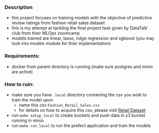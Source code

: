### Description
- this project focuses on training models with the objective of predictive review ratings from fashion retail sales dataset
- this is my attempt at tackling the final project task given by DataTalk' club from their MLOps zoomcamp
- models trained are linear, lasso, ridge regression and xgboost (you may look into models module for thier implementation)

### Requirements:
- docker from parent directory is running (make sure postgres and minio are active)

### How to ruin:
- make sure you have `.local` directory containing the csv you wish to train the model upon
    - name this csv `Fashion_Retail_Sales.csv`
    - for details on how to acquire this csv, please visit [Retail Dataset](https://www.kaggle.com/datasets/atharvasoundankar/fashion-retail-sales/code)
- run `make setup_local` to create buckets and push data in s3 bucket running in minio
- run `make run_local` to run the prefect application and train the models